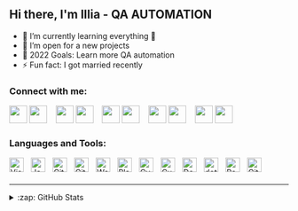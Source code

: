## Hi there, I'm Illia - QA AUTOMATION

- 🌱 I’m currently learning everything 🤣
- 👯 I’m open for a new projects
- 🥅 2022 Goals: Learn more QA automation
- ⚡ Fun fact: I got married recently

### Connect with me:

[<img height="32" width="32" src="https://cdn.jsdelivr.net/npm/simple-icons@v7/icons/telegram.svg" />](https://t.me/lumenrv#gh-light-mode-only)
[<img height="32" width="32" src="https://cdn.jsdelivr.net/npm/simple-icons@v7/icons/telegram.svg" />](https://t.me/lumenrv#gh-dark-mode-only)
&nbsp;&nbsp;
[<img height="32" width="32" src="https://cdn.jsdelivr.net/npm/simple-icons@v7/icons/linkedin.svg" />](https://www.linkedin.com/in/illia-pavlenko-42313a178/#gh-light-mode-only)
[<img height="32" width="32" src="https://cdn.jsdelivr.net/npm/simple-icons@v7/icons/linkedin.svg" />](https://www.linkedin.com/in/illia-pavlenko-42313a178/#gh-dark-mode-only)
&nbsp;&nbsp;
[<img height="32" width="32" src="https://cdn.jsdelivr.net/npm/simple-icons@v7/icons/instagram.svg" />](https://www.instagram.com/illai_13/#gh-light-mode-only)
[<img height="32" width="32" src="https://cdn.jsdelivr.net/npm/simple-icons@v7/icons/instagram.svg" />](https://www.instagram.com/illai_13/#gh-dark-mode-only)
&nbsp;&nbsp;
[<img height="32" width="32" src="https://cdn.jsdelivr.net/npm/simple-icons@v7/icons/facebook.svg" />](https://www.facebook.com/pavlenkoillai#gh-light-mode-only)
[<img height="32" width="32" src="https://cdn.jsdelivr.net/npm/simple-icons@v7/icons/facebook.svg" />](https://www.facebook.com/pavlenkoillai#gh-dark-mode-only)
&nbsp;&nbsp;
[<img height="32" width="32" src="https://cdn.jsdelivr.net/npm/simple-icons@v7/icons/twitter.svg" />](https://twitter.com/IlliaPavlenko#gh-light-mode-only)
[<img height="32" width="32" src="https://cdn.jsdelivr.net/npm/simple-icons@v7/icons/twitter.svg" />](https://twitter.com/IlliaPavlenko#gh-dark-mode-only)


### Languages and Tools:

<img align="left" alt="Visual Studio Code" width="26px" src="https://cdn.jsdelivr.net/gh/devicons/devicon/icons/vscode/vscode-original.svg" style="padding-right:10px;" />
<img align="left" alt="JavaScript" width="26px" src="https://cdn.jsdelivr.net/gh/devicons/devicon/icons/javascript/javascript-original.svg" style="padding-right:10px;" />
<img align="left" alt="Git" width="26px" src="https://cdn.jsdelivr.net/gh/devicons/devicon/icons/git/git-original.svg" style="padding-right:10px;" >
<img align="left" alt="GitHub" width="26px" src="https://cdn.jsdelivr.net/npm/simple-icons@v7/icons/github.svg" style="padding-right:10px;" >
<img align="left" alt="WebdriverIO" width="26px" src="https://cdn.jsdelivr.net/npm/simple-icons@v7/icons/webdriverio.svg" style="padding-right:10px;" >
<img align="left" alt="Playwright" width="26px" src="https://cdn.jsdelivr.net/npm/simple-icons@v7/icons/playywright.svg" style="padding-right:10px;" >
<img align="left" alt="Cypress" width="26px" src="https://cdn.jsdelivr.net/npm/simple-icons@v7/icons/cypress.svg" style="padding-right:10px;" >
<img align="left" alt="Cucumber" width="26px" src="https://cdn.jsdelivr.net/npm/simple-icons@v7/icons/cucumber.svg" style="padding-right:10px;" >
<img align="left" alt="Docker" width="26px" src="https://cdn.jsdelivr.net/npm/simple-icons@v7/icons/docker.svg" style="padding-right:10px;" >
<img align="left" alt="dotnet" width="26px" src="https://cdn.jsdelivr.net/npm/simple-icons@v7/icons/dotnet.svg" style="padding-right:10px;" >
<img align="left" alt="Postman" width="26px" src="https://cdn.jsdelivr.net/npm/simple-icons@v7/icons/postman.svg" style="padding-right:10px;" >
<img align="left" alt="GitHubActions" width="26px" src="https://cdn.jsdelivr.net/npm/simple-icons@v7/icons/githubactions.svg" style="padding-right:10px;" >

<br />
<br />

---

<!-- <details>
  <summary>:zap: Recent GitHub Activity</summary>
  
START_SECTION:activity
1. 🎉 Merged PR [#120](https://github.com/codeSTACKr/minter-dapp/pull/120) in [codeSTACKr/minter-dapp](https://github.com/codeSTACKr/minter-dapp)
2. 🗣 Commented on [#120](https://github.com/codeSTACKr/minter-dapp/issues/120) in [codeSTACKr/minter-dapp](https://github.com/codeSTACKr/minter-dapp)
3. ❌ Closed PR [#191](https://github.com/codeSTACKr/create-10k-nft-collection/pull/191) in [codeSTACKr/create-10k-nft-collection](https://github.com/codeSTACKr/create-10k-nft-collection)
4. 🗣 Commented on [#191](https://github.com/codeSTACKr/create-10k-nft-collection/issues/191) in [codeSTACKr/create-10k-nft-collection](https://github.com/codeSTACKr/create-10k-nft-collection)
5. 🎉 Merged PR [#204](https://github.com/codeSTACKr/create-10k-nft-collection/pull/204) in [codeSTACKr/create-10k-nft-collection](https://github.com/codeSTACKr/create-10k-nft-collection)
END_SECTION:activity

</details> -->

<details>
  <summary>:zap: GitHub Stats</summary>

  <img align="left" alt="Lumenrv's GitHub Stats" src="https://github-readme-stats.vercel.app/api?username=Lumenrv&show_icons=true&hide_border=false&title_color=ff652f&icon_color=FFE400&bg_color=09131B&text_color=ffffff&border_color=0c1a25" />

</details>

[website]: https://codeSTACKr.com
[course]: http://vsCodeHero.com
[twitter]: https://twitter.com/codeSTACKr
[youtube]: https://youtube.com/codeSTACKr
[instagram]: https://instagram.com/codeSTACKr
[linkedin]: https://linkedin.com/in/codeSTACKr
[webdevplaylist]: https://www.youtube.com/playlist?list=PLkwxH9e_vrAJ0WbEsFA9W3I1W-g_BTsbt
[jsplaylist]: https://www.youtube.com/playlist?list=PLkwxH9e_vrALRJKu7wfXby3MKeflhTu6B
[cssplaylist]: https://www.youtube.com/playlist?list=PLkwxH9e_vrALSdvZuEh6gqQdmDoDIoqz4
[reactplaylist]: https://www.youtube.com/playlist?list=PLkwxH9e_vrAK4TdffpxKY3QGyHCpxFcQ0